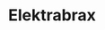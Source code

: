 ---
layout: usepage
title: Elektrabrax
supplement: Steinernes Donnerungetüm
boss: true
bosstitle: Peiniger des Blitzaltars
category: bestiary
type: Monstrosität
hp: 500
ac: 20
move:
  - laufend 50
  - grabend 70
str: 6
dex: 1
con: 5
int: 2
wis: 3
cha: 0
weak:
  - Stumpf
  - Blitz
res:
  - Feuer
  - Kälte
imm:
  - Gift
  - Betäubt
  - Erschöpft
actions:
  - Greifzangen
  - Steinsalve
  - Donnernde Explosion
  - Magnetischer Stoß
  - Blitzschlag
  - Donnersprung
  - Elektrischer Stoß
  - Drachenstrahl
  - Blitzstrahl
  - Stachelwalze
  - Überladung

---
